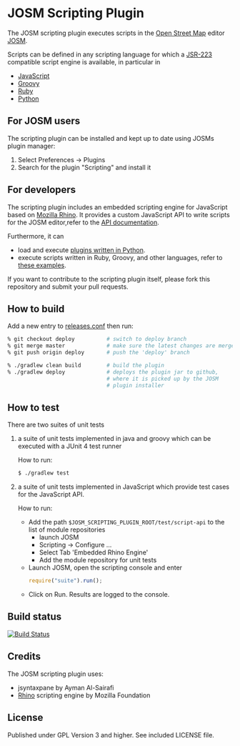 # JOSM Scripting Plugin

The JOSM scripting plugin executes scripts in the [Open Street Map](http://www.openstreetmap.org) editor
[JOSM](http://josm.openstreetmap.de/). 

Scripts can be defined in any scripting language for which a 
[JSR-223](http://www.jcp.org/aboutJava/communityprocess/pr/jsr223/) compatible script engine is available, in 
particular in 
* [JavaScript](http://en.wikipedia.org/wiki/JavaScript)
* [Groovy](http://groovy.codehaus.org/)
* [Ruby](http://www.ruby-lang.org/en/)
* [Python](http://www.python.org/)

## For JOSM users
The scripting plugin can be installed and kept up to date using JOSMs plugin manager:

1. Select Preferences -> Plugins
2. Search for the plugin "Scripting" and install it 

## For developers
The scripting plugin includes an embedded scripting engine for JavaScript based on 
[Mozilla Rhino](http://www.mozilla.org/rhino/).
It provides a custom JavaScript API to write scripts for the JOSM editor,refer to 
the [API documentation](http://gubaer.github.com/josm-scripting-plugin/).

Furthermore, it can 
* load and execute [plugins written in Python](http://gubaer.github.com/josm-scripting-plugin/doc/python.html).
* execute scripts written in Ruby, Groovy, and other languages, refer to 
[these examples](https://github.com/Gubaer/josm-scripting-plugin/tree/master/scripts). 

If you want to contribute to the scripting plugin itself, please fork this repository and
submit your pull requests.

## How to build

Add a new entry to [releases.conf](releases.conf) then run:

```bash
% git checkout deploy          # switch to deploy branch
% git merge master             # make sure the latest changes are merged to 'deploy'
% git push origin deploy       # push the 'deploy' branch

% ./gradlew clean build        # build the plugin
% ./gradlew deploy             # deploys the plugin jar to github,
                               # where it is picked up by the JOSM
                               # plugin installer
```

## How to test
There are two suites of unit tests
1. a suite of unit tests implemented in java and groovy which can be executed with a JUnit 4 test runner
   
   How to run:
   ```bash
   $ ./gradlew test
   ```
2. a suite of unit tests implemented in JavaScript which provide test cases for the JavaScript API.

   How to run:
   - Add the path `$JOSM_SCRIPTING_PLUGIN_ROOT/test/script-api` to the list of module repositories
        - launch JOSM
        - Scripting -> Configure ...
        - Select Tab 'Embedded Rhino Engine'
        - Add the module repository for unit tests
   - Launch JOSM, open the scripting console and enter
       ```JavaScript
       require("suite").run();
       ```
   - Click on Run. Results are logged to the console.
    

## Build status

[![Build Status](https://travis-ci.org/Gubaer/josm-scripting-plugin.svg?branch=master)](https://travis-ci.org/Gubaer/josm-scripting-plugin.svg?branch=master)

## Credits
The JOSM scripting plugin uses: 

* jsyntaxpane by Ayman Al-Sairafi
* [Rhino](http://www.mozilla.org/rhino/) scripting engine by Mozilla Foundation

## License
Published under GPL Version 3 and higher. See included LICENSE file.
